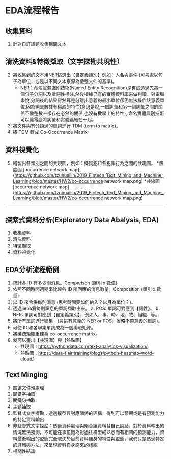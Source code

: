 # EDA流程報告
## 收集資料
1. 針對自訂議題收集相關文本
## 清洗資料&特徵擷取（文字探勘共現性）
2. 將收集到的文本用NER挑選出【自定義類別】例如：人名與事件 (可考慮以句子為單位，或是以不同文本來源為彙整文件的基準)。
   + NER：命名實體識別技術(Named Entity Recognition)是嘗試透過先將一個句子分詞以及做詞性標注,然後根據已有的實體資料庫來做判讀。對電腦來說,分詞後的結果雖然算是分離出意義的最小單位卻仍無法操作該意義單位,因為詞彙數據有稀疏的特性(意思是說,一個詞彙和另一個詞彙之間的關係不像整數一樣存在必然的關係,也沒有數學上的特性), 命名實體識別技術可以讓電腦將詞彙和實體連結在一起。
3. 將文件與有分類過的單詞進行 TDM (term to matrix)。
4. 將 TDM 轉成 Co-Occurrence Matrix。
## 資料視覺化
5. 繪製出各類別之間的共現圖，例如：嫌疑犯和各犯罪行為之間的共現圖。
*熱度圖 [occurrence network map](https://github.com/tzuhuailin/2019_Fintech_Text_Mining_and_Machine_Learning/blob/master/HW2/co-occurrence network map.png)
*共線圖 [occurrence network map](https://github.com/tzuhuailin/2019_Fintech_Text_Mining_and_Machine_Learning/blob/master/HW2/co-occurrence network map.png)
----

## 探索式資料分析(Exploratory Data Abalysis, EDA)
1. 收集資料
2. 清洗資料
3. 特徵擷取
4. 資料視覺化

## EDA分析流程範例
1. 統計各 ID 有多少則消息。Comparison (類別 x 數值)
2. 依照不同時間週期來比較各 ID 所回應的消息數量。Composition (類別 x 數量)
3. 以 ID 來合併每則消息 (思考時間要如何納入？以月為單位？)。
4. 透過jieba將每則訊息的單詞擷取出來。
a. POS: 單詞可對應到【詞性】。
b. NER: 單詞可對應到【自定義類別】，例如人、事、時、地、物、組織...等。
5. 將所有單詞進行聯集；(只挑有意義的 NER or POS，省略不帶意義的單詞)。
6. 可使 ID 和各聯集單詞成為一個稀疏矩陣。
7. 將稀疏矩陣重建為 co-occurrence matrix。
8. 就可以畫出【共現圖】與【熱點圖】
   + 共現圖：https://pythondata.com/text-analytics-visualization/
   + 熱點圖：https://data-flair.training/blogs/python-heatmap-word-cloud/

## Text Minging
1. 關鍵文件預處理
2. 關鍵字抽取
3. 關鍵句抽取
4. 主題抽取
5. 監督式文字探勘：透過模型與對應關係的建構，得到可以預期或是有預測能力的特定資料輸出
6. 非監督式文字探勘：透過資料處理與聚合讓資料替自己說話，對於資料輸出的情況無法預測，不可能在事前因為對過往模型的熟悉而有相關的預測能力，資料最後輸出的型態完全取決於目前資料自身的特性與型態，我們只是透過特定的邏輯與方法，來呈現資料自身原來的樣貌
7. 相關性結論
